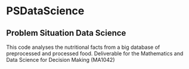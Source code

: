# PSDataScience
## Problem Situation Data Science
This code analyses the nutritional facts from a big database of preprocessed and processed food.
Deliverable for the Mathematics and Data Science for Decision Making (MA1042)
